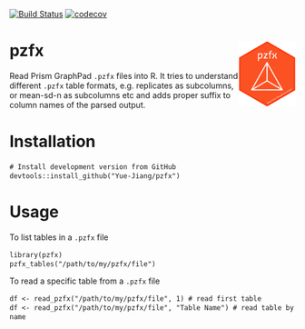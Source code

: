 [![Build Status](https://travis-ci.org/Yue-Jiang/pzfx.svg?branch=master)](https://travis-ci.org/Yue-Jiang/pzfx)
[![codecov](https://codecov.io/gh/Yue-Jiang/pzfx/branch/master/graph/badge.svg)](https://codecov.io/gh/Yue-Jiang/pzfx)

# pzfx <img src="man/figures/logo.png" width="100" align="right" />
Read Prism GraphPad `.pzfx` files into R. It tries to understand different `.pzfx` table formats, e.g. replicates as subcolumns, or mean-sd-n as subcolumns etc and adds proper suffix to column names of the parsed output.

# Installation
```
# Install development version from GitHub
devtools::install_github("Yue-Jiang/pzfx")
```

# Usage

To list tables in a `.pzfx` file
```
library(pzfx)
pzfx_tables("/path/to/my/pzfx/file")
```

To read a specific table from a `.pzfx` file
```
df <- read_pzfx("/path/to/my/pzfx/file", 1) # read first table
df <- read_pzfx("/path/to/my/pzfx/file", "Table Name") # read table by name
```
